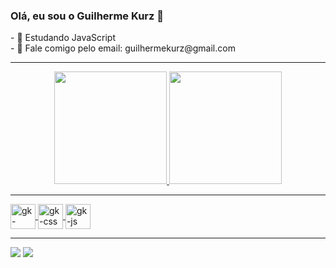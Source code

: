 ### Olá, eu sou o Guilherme Kurz 👋


<!-- - 🔭 I’m currently working on ... --!>
- 🌱 Estudando JavaScript <br>
- 💬 Fale comigo pelo email: guilhermekurz@gmail.com

<hr>

<div align="center">
  <a href="https://github.com/guilhermekurz">
  <img height="180em" src="https://github-readme-stats.vercel.app/api?username=guilhermekurz&show_icons=true&theme=dark&include_all_commits=true&count_private=true"/>
  <img height="180em" src="https://github-readme-stats.vercel.app/api/top-langs/?username=guilhermekurz&layout=compact&langs_count=7&theme=dark"/>
</div>

<hr>

<div>
  <img align="center" alt="gk-html5" height:"30" width="40" src="https://cdn.jsdelivr.net/gh/devicons/devicon/icons/html5/html5-original.svg" />
  <img align="center" alt="gk-css" height:"30" width="40" src="https://cdn.jsdelivr.net/gh/devicons/devicon/icons/css3/css3-original.svg" />
  <img align="center" alt="gk-js" height:"30" width="40" src="https://cdn.jsdelivr.net/gh/devicons/devicon/icons/javascript/javascript-original.svg" />
</div>

<hr>

<div>
  <a href="https://instagram.com/guilhermekurzz" target="_blank"><img src="https://img.shields.io/badge/-Instagram-%23E4405F?style=for-the-badge&logo=instagram&logoColor=white" target="_blank"></a>
  <a href = "mailto:guilhermekurz21@gmail.com"><img src="https://img.shields.io/badge/-Gmail-%23333?style=for-the-badge&logo=gmail&logoColor=white" target="_blank"></a>
</div>
